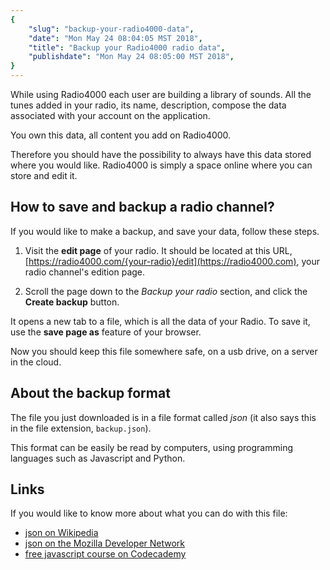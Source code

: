 ```yaml
---
{
	"slug": "backup-your-radio4000-data",
	"date": "Mon May 24 08:04:05 MST 2018",
	"title": "Backup your Radio4000 radio data",
	"publishdate": "Mon May 24 08:05:00 MST 2018",
}
---
```



While using Radio4000 each user are building a library of sounds. All
the tunes added in your radio, its name, description, compose the data
associated with your account on the application.

You own this data, all content you add on Radio4000.

Therefore you should have the possibility to always have this data
stored where you would like. Radio4000 is simply a space online where
you can store and edit it.

## How to save and backup a radio channel?

If you would like to make a backup, and save your data, follow these steps.

1. Visit the **edit page** of your radio. It should be located at this
URL,
[https://radio4000.com/{your-radio}/edit](https://radio4000.com), your
radio channel's edition page.

2. Scroll the page down to the *Backup your radio* section, and click
   the **Create backup** button.

It opens a new tab to a file, which is all the data of your Radio. To
save it, use the **save page as** feature of your browser.

Now you should keep this file somewhere safe, on a usb drive, on a
server in the cloud.


## About the backup format

The file you just downloaded is in a file format called *json* (it also
says this in the file extension, `backup.json`).

This format can be easily be read by computers, using programming
languages such as Javascript and Python.

## Links

If you would like to know more about what you can do with this file:

- [json on Wikipedia](https://en.wikipedia.org/wiki/JSON)
- [json on the Mozilla Developer
  Network](https://developer.mozilla.org/en-US/docs/Learn/JavaScript/Objects/JSON)
- [free javascript course on Codecademy](https://www.codecademy.com/learn/introduction-to-javascript)
